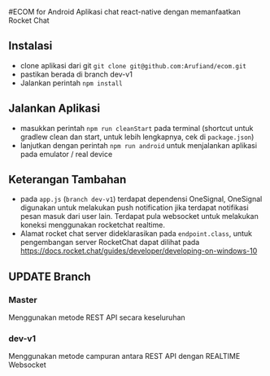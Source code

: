 #ECOM for Android
Aplikasi chat react-native dengan memanfaatkan Rocket Chat

## Instalasi
- clone aplikasi dari git `git clone git@github.com:Arufiand/ecom.git`
- pastikan berada di branch dev-v1
- Jalankan perintah `npm install`

## Jalankan Aplikasi
- masukkan perintah `npm run cleanStart` pada terminal (shortcut untuk gradlew clean dan start, untuk lebih lengkapnya, cek di `package.json`)
- lanjutkan dengan perintah `npm run android` untuk menjalankan aplikasi pada emulator / real device

## Keterangan Tambahan
- pada `app.js` (```branch dev-v1```) terdapat dependensi OneSignal, OneSignal digunakan untuk melakukan push notification jika terdapat notifikasi pesan masuk dari user lain. Terdapat pula websocket untuk melakukan koneksi menggunakan rocketchat realtime.
- Alamat rocket chat server dideklarasikan pada `endpoint.class`, untuk pengembangan server RocketChat dapat dilihat pada https://docs.rocket.chat/guides/developer/developing-on-windows-10

## UPDATE Branch

### Master
Menggunakan metode REST API secara keseluruhan
### dev-v1
Menggunakan metode campuran antara REST API dengan REALTIME Websocket
